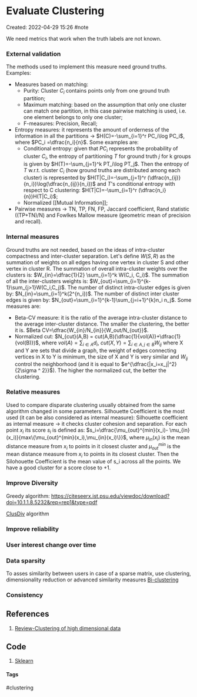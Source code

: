 # Evaluate Clustering
Created: 2022-04-29 15:26
#note

We need metrics that work when the truth labels are not known.


### External validation
The methods used to implement this measure need ground truths.
Examples:
- Measures based on matching:
	- Purity: Cluster $C_i$ contains points only from one ground truth partition;
	- Maximum matching: based on the assumption that only one cluster can match one partition, in this case pairwise matching is used, i.e. one element belongs to only one cluster;
	- F-measures: Precision, Recall;
- Entropy measures: it represents the amount of orderness of the information in all the partitions -> $H(C)=-\sum_{i=1}^r PC_i\log PC_i$, where $PC_i =\dfrac{n_i}{n}$. Some examples are:
	- Conditional entropy: given that $PC_i$ represents the probability of cluster $C_i$, the entropy of partitioning *T* for ground truth *j* for k groups is given by $H(T)=-\sum_{j=1}^k PT_i\log PT_j$. Then the entropy of *T* w.r.t. cluster $C_i$ (how ground truths are distributed among each cluster) is represented by $H(T|C_i)=-\sum_{j=1}^r (\dfrac{n_{ij}}{n_i})\log(\dfrac{n_{ij}}{n_i})$ and *T*'s conditional entropy with respect to C clustering: $H(T|C)=-\sum_{i=1}^r (\dfrac{n_i}{n})H(T|C_i)$;
	- Normalized [[Mutual Information]];
- Pairwise measures -> TN, TP, FN, FP, Jaccard coefficient, Rand statistic ((TP+TN)/N) and Fowlkes Mallow measure (geometric mean of precision and recall).

### Internal measures
Ground truths are not needed, based on the ideas of intra-cluster compactness and inter-cluster separation.
Let's define $W(S,R)$ as the summation of weights on all edges having one vertex in cluster S and other vertex in cluster R. 
The summation of overall intra-cluster weights over the clusters is: $W_{in}=\dfrac{1}{2} \sum_{i=1}^k W(C_i, C_i)$.
The summation of all the inter-clusters weights is: $W_{out}=\sum_{i=1}^{k-1}\sum_{j>1}W(C_i,C_j)$.
The number of distinct intra-cluster edges is given by: $N_{in}=\sum_{i=1}^k(2^{n_i})$.
The number of distinct inter cluster edges is given by: $N_{out}=\sum_{i=1}^{k-1}\sum_{j=i+1}^{k}n_i n_j$.
Some measures are:
- Beta-CV measure: it is the ratio of the average intra-cluster distance to the average inter-cluster distance. The smaller the clustering, the better it is. $Beta CV=\dfrac{W_{in}/N_{in}}{W_out/N_{out}}$.
- Normalized cut: $N_{cut}(A,B) = cut(A,B)(\dfrac{1}{vol(A)}+\dfrac{1}{vol(B)})$, where $vol(A)=\sum_{i \in A}d_i$, $cut(X,Y)=\sum_{i \in A, j \in B}W_{ij}$ where X and Y are sets that divide a graph, the weight of edges connecting vertices in X to Y is minimum, the size of X and Y is very similar and $W_{ij}$ control the neighborhood (and it is equal to $e^{\dfrac{|x_i=x_j|^2}{2\sigma ^ 2}}$). The higher the normalized cut, the better the clustering.

### Relative measures
Used to compare disparate clustering usually obtained from the same algorithm changed in some parameters.
Silhouette Coefficient is the most used (it can be also considered as internal measure):
Silhouette coefficient as internal measure -> it checks cluster cohesion and separation. For each point $x_i$ its score $s_i$ is defined as: $s_i=\dfrac{\mu_{out}^{min}(x_i)- \mu_{in}(x_i)}{max\{\mu_{out}^{min}(x_i),\mu_{in}(x_i)\}}$, where $\mu_{in}(x_i)$ is the mean distance measure from $x_i$ to points in it closest cluster and $\mu_{out}^{min}$ is the mean distance measure from $x_i$ to points in its closest cluster. Then the Silohouette Coefficient is the mean value of s_i across all the points. We have a good cluster for a score close to +1.


### Improve Diversity

Greedy algorithm: https://citeseerx.ist.psu.edu/viewdoc/download?doi=10.1.1.8.5232&rep=rep1&type=pdf

[ClusDiv](https://akademik.bahcesehir.edu.tr/~tevfik/papers/diversity.pdf) algorithm

### Improve reliability

### User interest change over time

### Data sparsity
To asses similarity between users in case of a sparse matrix, use clustering, dimensionality reduction or advanced similarity measures
[Bi-clustering](https://link.springer.com/article/10.1007/s00521-018-3959-2)

### Consistency


## References
1. [Review-Clustering of high dimensional data](https://dl.acm.org/doi/pdf/10.1145/3132088)

## Code
1. [Sklearn](https://scikit-learn.org/stable/modules/clustering.html#clustering-performance-evaluation)

#### Tags
#clustering 